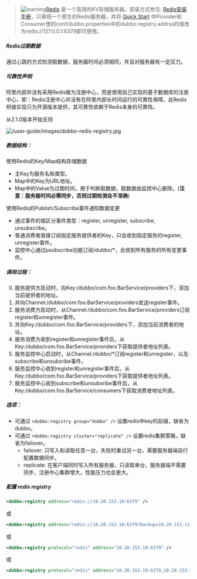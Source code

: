 > ![warning](../sources/images/check.gif)[Redis](http://redis.io) 是一个高效的KV存储服务器。安装方式参见: [Redis安装手册](http://dubbo.io/admin-guide/install-mannual/Redis%E6%B3%A8%E5%86%8C%E4%B8%AD%E5%BF%83%E5%AE%89%E8%A3%85.html)，只需搭一个原生的Redis服务器，并将 [Quick Start](../preface/usage.md) 中Provider和Consumer里的conf/dubbo.properties中的dubbo.registry.addrss的值改为redis://127.0.0.1:6379即可使用。

##### Redis过期数据

通过心跳的方式检测脏数据，服务器时间必须相同，并且对服务器有一定压力。

##### 可靠性声明

阿里内部并没有采用Redis做为注册中心，而是使用自己实现的基于数据库的注册中心，即：Redis注册中心并没有在阿里内部长时间运行的可靠性保障，此Redis桥接实现只为开源版本提供，其可靠性依赖于Redis本身的可靠性。

从2.1.0版本开始支持

![/user-guide/images/dubbo-redis-registry.jpg](../sources/images/dubbo-redis-registry.jpg)

##### 数据结构：

使用Redis的Key/Map结构存储数据

* 主Key为服务名和类型。
* Map中的Key为URL地址。
* Map中的Value为过期时间，用于判断脏数据，脏数据由监控中心删除。(**注意：服务器时间必需同步，否则过期检测会不准确**)

使用Redis的Publish/Subscribe事件通知数据变更

* 通过事件的值区分事件类型：register, unregister, subscribe, unsubscribe。
* 普通消费者直接订阅指定服务提供者的Key，只会收到指定服务的register, unregister事件。
* 监控中心通过psubscribe功能订阅/dubbo/*，会收到所有服务的所有变更事件。

##### 调用过程：

0. 服务提供方启动时，向Key:/dubbo/com.foo.BarService/providers下，添加当前提供者的地址。
1. 并向Channel:/dubbo/com.foo.BarService/providers发送register事件。
2. 服务消费方启动时，从Channel:/dubbo/com.foo.BarService/providers订阅register和unregister事件。
3. 并向Key:/dubbo/com.foo.BarService/providers下，添加当前消费者的地址。
4. 服务消费方收到register和unregister事件后，从Key:/dubbo/com.foo.BarService/providers下获取提供者地址列表。
5. 服务监控中心启动时，从Channel:/dubbo/*订阅register和unregister，以及subscribe和unsubsribe事件。
6. 服务监控中心收到register和unregister事件后，从Key:/dubbo/com.foo.BarService/providers下获取提供者地址列表。
7. 服务监控中心收到subscribe和unsubsribe事件后，从Key:/dubbo/com.foo.BarService/consumers下获取消费者地址列表。

##### 选项：

* 可通过 `<dubbo:registry group="dubbo" />` 设置redis中key的前缀，缺省为dubbo。
* 可通过 `<dubbo:registry cluster="replicate" />` 设置redis集群策略，缺省为failover。
    * failover: 只写入和读取任意一台，失败时重试另一台，需要服务器端自行配置数据同步。
    * replicate: 在客户端同时写入所有服务器，只读取单台，服务器端不需要同步，注册中心集群增大，性能压力也会更大。

##### 配置 redis registry

```xml
<dubbo:registry address="redis://10.20.153.10:6379" />
```

或

```xml
<dubbo:registry address="redis://10.20.153.10:6379?backup=10.20.153.11:6379,10.20.153.12:6379" />
```

或

```xml
<dubbo:registry protocol="redis" address="10.20.153.10:6379" />
```

或

```xml
<dubbo:registry protocol="redis" address="10.20.153.10:6379,10.20.153.11:6379,10.20.153.12:6379" />
```